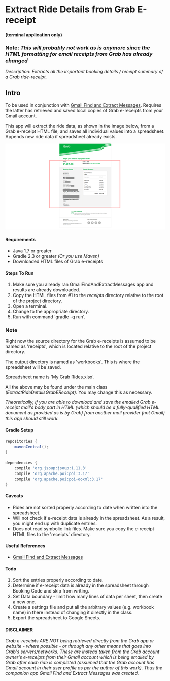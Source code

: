 # Extract Ride Details from Grab E-receipt
#### (terminal application only)

### Note: _This will probably not work as is anymore since the HTML formatting for email receipts from Grab has already changed_

*Description: Extracts all the important booking details / receipt summary of a Grab ride-receipt.*

## Intro

To be used in conjunction with [Gmail Find and Extract Messages](https://github.com/junyamut/GmailFindAndExtractMessages). Requires the latter has retrieved and saved local copies of Grab e-receipts from your Gmail account.

This app will extract the ride data, as shown in the image below, from a Grab e-receipt HTML file, and saves all individual values into a spreadsheet. Appends new ride data if spreadsheet already exists.

![Grab E-receipt](https://github.com/junyamut/ExtractRideDetailsGrabEReceipt/blob/master/samples/grab-e-receipt.png)

#### Requirements
* Java 1.7 or greater
* Gradle 2.3 or greater *(Or you use Maven)*
* Downloaded HTML files of Grab e-receipts

#### Steps To Run
1. Make sure you already ran GmailFindAndExtractMessages app and results are already downloaded.
2. Copy the HTML files from #1 to the *receipts* directory relative to the root of the project directory.
2. Open a terminal. 
3. Change to the appropriate directory.
4. Run with command 'gradle -q run'.

### Note
Right now the source directory for the Grab e-receipts is assumed to be named as 'receipts', which is located relative to the root of the project directory.

The output directory is named as 'workbooks'. This is where the spreadsheet will be saved.

Spreadsheet name is 'My Grab Rides.xlsx'.

All the above may be found under the main class *(ExtractRideDetailsGrabEReceipt)*.  You may change this as necessary.

*Theoretically, if you are able to download and save the emailed Grab e-receipt mail's body part in HTML (which should be a fully-qualified HTML document as provided as is by Grab) from another mail provider (not Gmail) this app should still work.*

#### Gradle Setup
```gradle
repositories {
	mavenCentral();
}

dependencies {
	compile 'org.jsoup:jsoup:1.11.3'
	compile 'org.apache.poi:poi:3.17'
	compile 'org.apache.poi:poi-ooxml:3.17'
}
```
#### Caveats
* Rides are not sorted properly according to date when written into the spreadsheet.
* Will not check if e-receipt data is already in the spreadsheet. As a result, you might end up with duplicate entries.
* Does not read symbolic link files. Make sure you copy the e-receipt HTML files to the 'receipts' directory.

#### Useful References
* [Gmail Find and Extract Messages](https://github.com/junyamut/GmailFindAndExtractMessages)

#### Todo
1. Sort the entries properly according to date. 
2. Determine if e-receipt data is already in the spreadsheet through Booking Code and skip from writing. 
3. Set Data boundary - limit how many lines of data per sheet, then create a new one.
4. Create a settings file and put all the arbitrary values (e.g. workbook name) in there instead of changing it directly in the class.
5. Export the spreadsheet to Google Sheets.

#### DISCLAIMER
*Grab e-receipts ARE NOT being retrieved directly from the Grab app or website - where possible - or through any other means that goes into Grab's servers/networks. These are instead taken from the Grab account owner's e-receipts from their Gmail account which is being emailed by Grab after each ride is completed (assumed that the Grab account has Gmail account in their user profile as per the author of this work). Thus the companion app Gmail Find and Extract Messages was created.*
